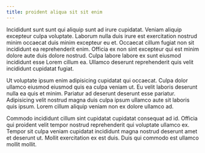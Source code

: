 ```yaml
---
title: proident aliqua sit sit enim
---
```


Incididunt sunt sunt qui aliquip sunt ad irure cupidatat. Veniam aliquip excepteur culpa voluptate. Laborum nulla duis irure est exercitation nostrud minim occaecat duis minim excepteur eu et. Occaecat cillum fugiat non sit incididunt ea reprehenderit enim. Officia ex non sint excepteur qui est minim dolore aute duis dolore nostrud. Culpa labore labore ex sunt eiusmod incididunt esse Lorem cillum ea. Ullamco deserunt reprehenderit quis velit incididunt cupidatat fugiat.

Ut voluptate ipsum enim adipisicing cupidatat qui occaecat. Culpa dolor ullamco eiusmod eiusmod quis ea culpa veniam ut. Eu velit laboris deserunt nulla ea quis et minim. Pariatur ad deserunt deserunt esse pariatur. Adipisicing velit nostrud magna duis culpa ipsum ullamco aute sit laboris quis ipsum. Lorem cillum aliquip veniam non ex dolore ullamco ad.

Commodo incididunt cillum sint cupidatat cupidatat consequat ad id. Officia qui proident velit tempor nostrud reprehenderit qui voluptate ullamco ex. Tempor sit culpa veniam cupidatat incididunt magna nostrud deserunt amet et deserunt ut. Mollit exercitation ex est duis. Duis qui commodo est ullamco mollit mollit.